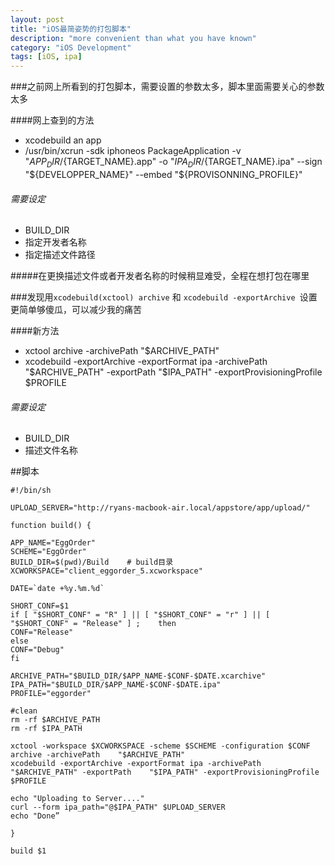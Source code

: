 ```yaml
---
layout: post
title: "iOS最简姿势的打包脚本"
description: "more convenient than what you have known"
category: "iOS Development"
tags: [iOS, ipa]
---
```



###之前网上所看到的打包脚本，需要设置的参数太多，脚本里面需要关心的参数太多

####网上查到的方法
* xcodebuild an app
* /usr/bin/xcrun -sdk iphoneos PackageApplication -v "${APP_DIR}/${TARGET_NAME}.app" -o "${IPA_DIR}/${TARGET_NAME}.ipa" --sign "${DEVELOPPER_NAME}" --embed "${PROVISONNING_PROFILE}"

###### 需要设定
* BUILD_DIR
* 指定开发者名称
* 指定描述文件路径

#####在更换描述文件或者开发者名称的时候稍显难受，全程在想打包在哪里



###发现用`xcodebuild(xctool) archive` 和 `xcodebuild -exportArchive `设置更简单够傻瓜，可以减少我的痛苦

####新方法
* xctool archive -archivePath 	"$ARCHIVE_PATH"
* xcodebuild -exportArchive -exportFormat ipa -archivePath "$ARCHIVE_PATH" -exportPath 	"$IPA_PATH" -exportProvisioningProfile $PROFILE

###### 需要设定
* BUILD_DIR
* 描述文件名称

##脚本


	#!/bin/sh

	UPLOAD_SERVER="http://ryans-macbook-air.local/appstore/app/upload/"

	function build() {

	APP_NAME="EggOrder"
	SCHEME="EggOrder"
	BUILD_DIR=$(pwd)/Build    # build目录
	XCWORKSPACE="client_eggorder_5.xcworkspace"

	DATE=`date +%y.%m.%d`

	SHORT_CONF=$1
	if [ "$SHORT_CONF" = "R" ] || [ "$SHORT_CONF" = "r" ] || [ "$SHORT_CONF" = "Release" ] ; 	then
	CONF="Release"
	else
	CONF="Debug"
	fi

	ARCHIVE_PATH="$BUILD_DIR/$APP_NAME-$CONF-$DATE.xcarchive"
	IPA_PATH="$BUILD_DIR/$APP_NAME-$CONF-$DATE.ipa"
	PROFILE="eggorder"

	#clean
	rm -rf $ARCHIVE_PATH
	rm -rf $IPA_PATH

	xctool -workspace $XCWORKSPACE -scheme $SCHEME -configuration $CONF archive -archivePath 	"$ARCHIVE_PATH"
	xcodebuild -exportArchive -exportFormat ipa -archivePath "$ARCHIVE_PATH" -exportPath 	"$IPA_PATH" -exportProvisioningProfile $PROFILE

	echo "Uploading to Server...."
	curl --form ipa_path="@$IPA_PATH" $UPLOAD_SERVER
	echo "Done”

	}

	build $1
